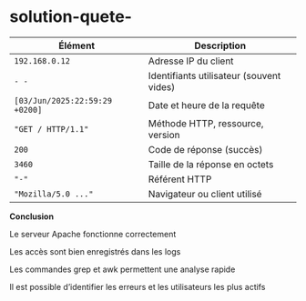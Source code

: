 # solution-quete-

| Élément                        | Description                              |
| ------------------------------ | ---------------------------------------- |
| `192.168.0.12`                 | Adresse IP du client                     |
| `- -`                          | Identifiants utilisateur (souvent vides) |
| `[03/Jun/2025:22:59:29 +0200]` | Date et heure de la requête              |
| `"GET / HTTP/1.1"`             | Méthode HTTP, ressource, version         |
| `200`                          | Code de réponse (succès)                 |
| `3460`                         | Taille de la réponse en octets           |
| `"-"`                          | Référent HTTP                            |
| `"Mozilla/5.0 ..."`            | Navigateur ou client utilisé             |

**Conclusion**   

Le serveur Apache fonctionne correctement    

Les accès sont bien enregistrés dans les logs  

Les commandes grep et awk permettent une analyse rapide  

Il est possible d’identifier les erreurs et les utilisateurs les plus actifs  
